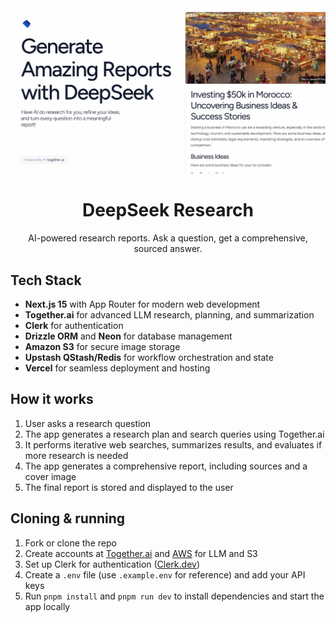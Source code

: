 <a href="https://www.deepseekresearch.io/">
<img alt="DeepSeek" src="./public/og.jpg">
</a>

<div align="center">
    <h1>DeepSeek Research</h1>
    <p>
        AI-powered research reports. Ask a question, get a comprehensive, sourced answer.
    </p>
</div>

## Tech Stack

- **Next.js 15** with App Router for modern web development
- **Together.ai** for advanced LLM research, planning, and summarization
- **Clerk** for authentication
- **Drizzle ORM** and **Neon** for database management
- **Amazon S3** for secure image storage
- **Upstash QStash/Redis** for workflow orchestration and state
- **Vercel** for seamless deployment and hosting

## How it works

1. User asks a research question
2. The app generates a research plan and search queries using Together.ai
3. It performs iterative web searches, summarizes results, and evaluates if more research is needed
4. The app generates a comprehensive report, including sources and a cover image
5. The final report is stored and displayed to the user

## Cloning & running

1. Fork or clone the repo
2. Create accounts at [Together.ai](https://togetherai.link) and [AWS](https://aws.amazon.com/) for LLM and S3
3. Set up Clerk for authentication ([Clerk.dev](https://clerk.dev/))
4. Create a `.env` file (use `.example.env` for reference) and add your API keys
5. Run `pnpm install` and `pnpm run dev` to install dependencies and start the app locally
